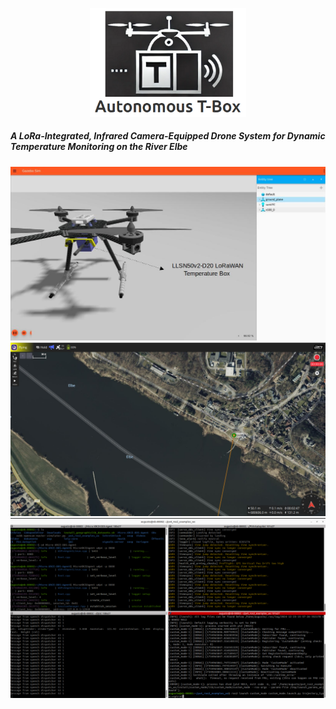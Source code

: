 <p align="center">
  <img src="images/logo_repository.png" alt="Logo" width="250"/>

##### A LoRa-Integrated, Infrared Camera-Equipped Drone System for Dynamic Temperature Monitoring on the River Elbe

</p>

<img src="images/lora_box.jpg"/>

<img src="images/b3.png"/>

<img src="images/b5.png"/>



